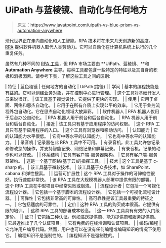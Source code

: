 # UiPath 与蓝棱镜、自动化与任何地方

> 原文：<https://www.javatpoint.com/uipath-vs-blue-prism-vs-automation-anywhere>

现代世界正在走向自动化和人工智能。RPA 技术将在未来几天创造新的高度。 [RPA](https://www.javatpoint.com/rpa) 提供软件机器人取代人类劳动力。它可以自动化在计算机系统上执行的几个重复任务。

虽然有几种不同的 [RPA 工具](https://www.javatpoint.com/rpa-tools)，但 RPA 市场主要由 **UiPath、蓝棱镜、**和 **Automation Anywhere** 主导。每种工具都包含一些特定的特征以及其自身的积极和消极因素。请参考下表，了解这些工具之间的区别:

| 特征 | 蓝色棱镜 | 任何地方的自动化 | UiPath(路径) |
| 学问 | 基本的编程技能是有益的。它可以创建业务对象，并在控制中心进行管理。 | 这个工具对基础开发人员来说很好。 | 该工具基于视觉设计。它提供了更快的实现。 |
| 使用 | 它用于桌面、网络和思杰自动化。 | 它用于在所有介质上实现公平的效率。 | 它用于业务流程外包自动化。它在思杰自动化领域大放异彩。 |
| 软件机器人 | RPA 机器人仅用于后台办公自动化。 | RPA 机器人用于前台和后台自动化。 | RPA 机器人用于前台和后台自动化。 |
| 接近 | 该工具只有基于应用程序的访问权限。 | 这个 RPA 工具只有基于应用程序的入口。 | 这个工具有浏览器和移动访问。 |
| 认知能力 | 它的认知能力水平很低。 | 它有中等水平的认知能力。 | 它也有中等水平的认知能力。 |
| 录音机 | 记录器在此 RPA 工具中不可用。 | 有录音机。此工具允许您记录和修改您的操作，并支持智能记录、网络记录和屏幕记录。 | 有录音机。记录的动作也可以修改。 |
| 体系结构 | 它具有客户端-服务器架构。 | 它具有客户端-服务器架构。 | 这是一个基于网络(基于云)的指挥工具。 |
| 技术 | 这个工具是基于 c-sharp 的。 | 该工具基于微软技术。 | 该工具基于众多技术，如 SharePoint、cabana 和弹性搜索。 |
| 运营可扩展性 | 这个 RPA 工具对于操作的可伸缩性很好。执行速度非常快。 | 该 RPA 工具在大规模机器人部署中提供有限的部署。 | 这个 RPA 工具在中型项目中经常失败或崩溃。 |
| 流程设计者 | 它包括一个可视化流程设计器。 | 它包括一个基于脚本的流程设计器。 | 它包括一个可视化流程设计器。 |
| 可靠性 | 它包括非常高的可靠性。 | 高可靠性是该工具最重要的特征之一。 | 它包括适度的可靠性。 |
| 定价 | 这种 RPA 工具的购买成本很高。它提供有限的培训。 | 这种 RPA 工具的部署成本较高。 | 这一 RPA 工具具有有效的入门级定价。 |
| 证书 | 它包括三种认证。例如递送提供商、能力提供商和服务提供商。 | 它最近推出了几个认证项目。 | 它有免费的在线培训和认证项目。 |
| 编码/编程 | 它允许用户编写代码。然而，用户也可以在没有任何编程或编码知识的情况下使用它。 | 编程知识不是强制性的。 | 编程知识不是强制性的。 |

* * *
